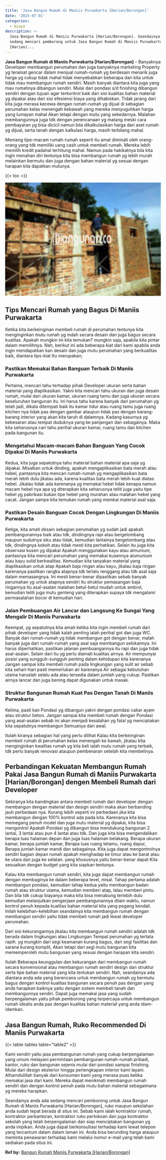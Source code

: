 ```yaml
---
title: 'Jasa Bangun Rumah di Maniis Purwakarta [Harian/Borongan]'
date: '2025-07-01'
categories:
  - biaya
description: >-
  Jasa Bangun Rumah di Maniis Purwakarta [Harian/Borongan]. Seandainya anda ada
  sedang mencari pemborong untuk Jasa Bangun Rumah di Maniis Purwakarta
  [Harian/...
---
```


**Jasa Bangun Rumah di Maniis Purwakarta \[Harian/Borongan\]** – Banyaknya Developer membangun perumahan dan juga banyaknya marketing Property yg teramat gencar dalam menjual rumah-rumah yg berdesain menarik juga harga yg cukup tidak mahal tidak menyebabkan beberapa dari kita untuk tidak mau membangun rumah sendiri. Masih banyak diantara kita juga yang mau rumahnya dibangun sendiri. Mulai dari pondasi s/d finishing dibangun sendiri dengan tujuan agar terkontrol baik dari sisi kualitas bahan material yg dipakai atau dari sisi efesiensi biaya yang dihabiskan. Tidak jarang dari kita juga merasa kecewa dengan rumah-rumah yg dijual di sebagian perumahan kelas menengah kebawah yang mereka menyuguhkan harga yang lumayan mahal Akan tetapi dengan mutu yang sekedarnya. Malahan membangunnya juga tdk dengan perencanaan yg matang meski cara pembayaran yg bisa dicicil namun bila dikalkulasikan harga dari aset rumah yg dijual, serta tanah dengan kalkulasi harga, masih terbilang mahal.

Memang tipe-macam rumah-rumah seperti itu amat diminati oleh orang-orang yang tdk memiliki uang cash untuk membeli rumah. Mereka lebih memilih kredit padahal terhitung mahal. Namun pada hakikatnya bila kita ingin menahan diri tentunya kita bisa membangun rumah yg lebih murah melainkan bermutu dan juga dengan bahan material yg sesuai dengan harapan kita dapatkan mutunya.

{{< toc >}}

![Jasa Bangun Rumah di Maniis Purwakarta [Harian/Borongan]](/images/borong-bangunan-26.png)

## Tips Mencari Rumah yang Bagus Di Maniis Purwakarta

Ketika kita berkeinginan membeli rumah di perumahan tentunya kita menginginkan mutu rumah yg indah secara desain dan juga bagus secara kualitas. Apakah mungkin ini kita temukan? mungkin saja, apabila kita pintar dalam memilihnya. Nah, berikut ini ada beberapa kiat dari kami apabila anda ingin mendapatkan kan desain dan juga mutu perumahan yang berkualitas baik, diantara tips-kiat Itu merupakan;

### Pastikan Memakai Bahan Banguan Terbaik Di Maniis Purwakarta

Pertama, mencari tahu terhadap pihak Developer ukuran serta bahan material yang diaplikasikan. Yakni kita mencari tahu ukuran dan juga desain rumah, mulai dari ukuran kamar, ukuran ruang tamu dan juga ukuran secara keseluruhan bangunan itu. Ini harus tahu karena banyak dari perumahan yg telah jadi, dikala ditempati baik itu kamar tidur atau ruang tamu juga ruang kitchen nya tidak pas dengan gambar ataupun tidak pas dengan barang-barang interior yang akan kita taruh di dalamnya. Kadang kasurnya yg kebesaran atau tempat duduknya yang ke panjangan dan sebagainya. Maka kita seharusnya cari tahu perihal ukuran kamar, ruang tamu dan kitchen pada bangunan itu.

### Mengetahui Macam-macam Bahan Banguan Yang Cocok Dipakai Di Maniis Purwakarta

Kedua, kita juga sepatutnya tahu material bahan material apa saja yg dipakai. Misalkan untuk dinding, apakah mengaplikasikan bata merah atau hebel, pantasnya kita mencari rumah-rumah yg mengaplikasikan bata merah lebih dulu jikalau ada, karena kualitas bata merah lebih kuat diatas hebel. Jikalau tidak ada karenanya yg memakai hebel tidak kenapa namun macam hebel nya apa yg diterapkan kita seharusnya teliti juga yaitu tipe hebel yg pabrikasi bukan tipe hebel yang murahan atau malahan hebel yang cacat. Jangan sampe kita temukan rumah yang memkai material asal saja.

### Pastikan Desain Banguan Cocok Dengan Lingkungan Di Maniis Purwakarta

Ketiga, kita amati desain sebagian perumahan yg sudah jadi apakah pembangunannya baik atau tdk, dindingnya rapi atau bergelombang maupun sudutnya siku atau tidak, kemudian lantainya bergelombang atau tdk, dindingnya kokoh atau tidak mesti kita perhatikan. Selain itu juga kita observasi kusen yg dipakai Apakah menggunakan kayu atau almunium, pantasnya kita mencari perumahan yang memakai kusennya alumunium atau kayu solid berkwalitas. Kemudian kita tanyakan material yang diaplikasikan untuk atap Apakah baja ringan atau kayu, jikalau baja ringan karenanya pastikan rangka atapnya tdk terlalu renggang atau tdk asal saja dalam memasangnya. Ini mesti benar-benar dipastikan sebab banyak perumahan yg untuk atapnya sendiri itu struktur pemasangan baja ringannya itu asal-asalan malahan betul-betul mudah untuk ambrol, kemudian teliti juga mutu genteng yang diterapkan supaya tdk mengalami permasalahan bocor di kemudian hari.

### Jalan Pembuangan Air Lancar dan Langsung Ke Sungai Yang Mengalir Di Maniis Purwakarta

Keempat, yg sepatutnya kita amati ketika kita ingin membeli rumah dari pihak developer yang tidak kalah penting ialah perihal got dan juga WC. Banyak dari rumah-rumah yg tidak membangun got dengan benar, malah banyak juga dari rumah-rumah yang asal saja membangun selokannya. Ini harus diperhatikan, pastikan jalanan pembuangannya itu rapi dan juga tidak asal-asalan. Selain dari itu yg perlu diamati kualitas airnya. Air mempunyai posisi yang sungguh-sungguh penting dalam kehidupan kita karenanya Jangan sampai kita membeli rumah pada lingkungan yang sulit air sebab kita sehari-hari pasti memerlukan air karenanya Air sebagai kebutuhan utama haruslah selalu ada atau tersedia dalam jumlah yang cukup. Pastikan airnya lancar dan juga bening dapat digunakan untuk masak.

### Struktur Bangunan Rumah Kuat Pas Dengan Tanah Di Maniis Purwakarta

Kelima, pasti kan Pondasi yg dibangun yakni dengan pondasi cakar ayam atau struktur beton. Jangan sampai kita membeli rumah dengan Pondasi yang asal-asalan sebab ini akan menjadi kesalahan yg fatal yg menciptakan kita sepatutnya membangun Semuanya dari awal.

Itulah kiranya sebagian hal yang perlu dilihat Kalau kita berkeinginan membeli rumah di perumahan kelas menengah ke bawah, jikalau kita menginginkan kwalitas rumah yg kita beli ialah mutu rumah yang terbaik, tdk perlu banyak renovasi ataupun pembenaran setelah kita membelinya.

## Perbandingan Kekuatan Membangun Rumah Pakai Jasa Bangun Rumah di Maniis Purwakarta \[Harian/Borongan\] dengen Membeli Rumah dari Developer

Sekiranya kita bandingkan antara membeli rumah dari developer dengan membangun dengan material dan design sendiri maka akan berbanding jauh perbedaan nya. Kurang lebih seperti ini perbedaan jika kita membangun dengan 100% kontrol ada pada kita. Karenanya kita bisa memegang penuh model dan juga mutu material yg dipakai, kita bisa mengontrol Apakah Pondasi yg dibangun bisa mendukung bangunan 2 lantai, 3 lantai atau pun 4 lantai atau tdk. Dan juga kita bisa mengendalikan berapa luas halaman depan dan juga luas halaman belakang. Berapa ukuran kamar, berapa jumlah kamar, Berapa luas ruang tetamu, ruang dapur, Berapa jumlah kamar mandi dan sebagainya. Kita juga dapat mengontrolnya sendiri bagian depan rumah apakah menghadap ke timur atau ke barat atau ke utara dan juga ke selatan. yang khususnya yaitu benar-benar dapat Kita sesuaikan dengan budget yang kita siapkan tentunya.

Kalau kita membangun rumah sendiri, kita juga dapat membangun rumah dengan membaginya ke dalam beberapa level, misal. Tahap pertama adalah membangun pondasi, kemudian tahap kedua yaitu membangun badan rumah atau struktur utama, kemudian memberi atap, lalau memberi pintu. Dan bila tdk cukup biayanya maka kita bisa menabung terlebih dulu kemudian melanjutkan pengerjaan pembangunannya dilain waktu, namun kontrol penuh kepada kualitas bahan material kita yang pegang kendali. Inilah kelebihan-kelebihan seandainya kita membangun rumah dengan membangun sendiri yaitu tidak membeli rumah jadi lewat developer perumahan.

Dari sisi kekurangannya jikalau kita membangun rumah sendiri adalah tdk berada dalam lingkungan atau Lingkungan Tempat perumahan yg tertata rapih. yg mungkin dari segi keamanan kurang bagus, dari segi fasilitas dan sarana kurang komplit, Akan tetapi dari segi mutu bangunan kita mememperoleh mutu bangunan yang sesuai dengan harapan kita sendiri.

Itulah Beberapa keunggulan dan kekurangan dari membangun rumah secara konvensional atau membangun rumah sendiri design dan struktur serta tipe bahan material yang kita tentukan sendiri. Nah, seandainya ada diantara anda ada yang berencana untuk membangun rumah yg bermutu bagus dengan kontrol kualitas bangunan secara penuh pas dengan yang anda harapkan baiknya yaitu dengan sistem membeli tanah dan membangunnya sendiri. Dapat juga memakai jasa yang sudah berpengalaman yaitu pihak pemborong yang terpercaya untuk membangun rumah idealis anda pas dengan kualitas bahan material yang anda idam-idamkan.

## Jasa Bangun Rumah, Ruko Recommended Di Maniis Purwakarta

{{< table-tables table="table2" >}}

Kami sendiri yaitu jasa pembangunan rumah yang cukup berpengalaman yang umum melayani permintaan pembangunan rumah-rumah pribadi, kantor, ruko dan bangunan sejenis mulai dari pondasi sampai finishing. Mulai dari design eksterior hingga perlengkapan interior kami layani. Alhamdulillah banyak dari konsumen kami yang merasa puas ketika memakai jasa dari kami. Mereka dapat menikmati membangun rumah sendiri dan dengan kontrol penuh pada mutu bahan material sebagaimana yg mereka harapkan.

Seandainya anda ada sedang mencari pemborong untuk Jasa Bangun Rumah di Maniis Purwakarta \[Harian/Borongan\], ruko maupun sekolahan anda sudah tepat berada di situs ini. Sebab kami ialah kontraktor rumah, kontraktor perkantoran, kontraktor ruko pertokoan dan juga kontraktor sekolah yang telah berpengalaman dan siap menciptakan bangunan yg anda impikan. Anda juga dapat berkonsultasi terhadap kami lewat telepon yang tercantum dalam dalam laman ini. Anda bisa berunding harga ataupun meminta penawaran terhadap kami melalui nomor e-mail yang telah kami sediakan pada situs ini.

**Ref by:** [Bangun Rumah Maniis Purwakarta [Harian/Borongan]](https://id.wikipedia.org/wiki/Bangun)
